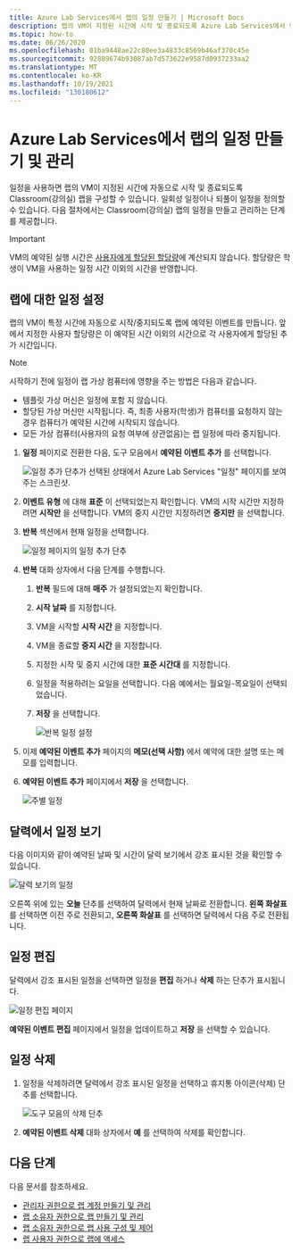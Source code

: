```yaml
---
title: Azure Lab Services에서 랩의 일정 만들기 | Microsoft Docs
description: 랩의 VM이 지정된 시간에 시작 및 종료되도록 Azure Lab Services에서 랩의 일정을 만드는 방법을 알아봅니다.
ms.topic: how-to
ms.date: 06/26/2020
ms.openlocfilehash: 01ba9448ae22c80ee3a4833c8569b46af370c45e
ms.sourcegitcommit: 92889674b93087ab7d573622e9587d0937233aa2
ms.translationtype: MT
ms.contentlocale: ko-KR
ms.lasthandoff: 10/19/2021
ms.locfileid: "130180612"
---
```

# <a name="create-and-manage-schedules-for-labs-in-azure-lab-services"></a>Azure Lab Services에서 랩의 일정 만들기 및 관리 
일정을 사용하면 랩의 VM이 지정된 시간에 자동으로 시작 및 종료되도록 Classroom(강의실) 랩을 구성할 수 있습니다. 일회성 일정이나 되풀이 일정을 정의할 수 있습니다. 다음 절차에서는 Classroom(강의실) 랩의 일정을 만들고 관리하는 단계를 제공합니다. 

> [!IMPORTANT]
> VM의 예약된 실행 시간은 [사용자에게 할당된 할당량](how-to-configure-student-usage.md#set-quotas-for-users)에 계산되지 않습니다. 할당량은 학생이 VM을 사용하는 일정 시간 이외의 시간을 반영합니다. 

## <a name="set-a-schedule-for-the-lab"></a>랩에 대한 일정 설정
랩의 VM이 특정 시간에 자동으로 시작/중지되도록 랩에 예약된 이벤트를 만듭니다. 앞에서 지정한 사용자 할당량은 이 예약된 시간 이외의 시간으로 각 사용자에게 할당된 추가 시간입니다. 

> [!NOTE]
> 시작하기 전에 일정이 랩 가상 컴퓨터에 영향을 주는 방법은 다음과 같습니다. 
>- 템플릿 가상 머신은 일정에 포함 지 않습니다. 
>- 할당된 가상 머신만 시작됩니다. 즉, 최종 사용자(학생)가 컴퓨터를 요청하지 않는 경우 컴퓨터가 예약된 시간에 시작되지 않습니다. 
>- 모든 가상 컴퓨터(사용자의 요청 여부에 상관없음)는 랩 일정에 따라 중지됩니다. 

1. **일정** 페이지로 전환한 다음, 도구 모음에서 **예약된 이벤트 추가** 를 선택합니다. 

    ![일정 추가 단추가 선택된 상태에서 Azure Lab Services "일정" 페이지를 보여주는 스크린샷.](./media/how-to-create-schedules/add-schedule-button.png)
2. **이벤트 유형** 에 대해 **표준** 이 선택되었는지 확인합니다. VM의 시작 시간만 지정하려면 **시작만** 을 선택합니다. VM의 중지 시간만 지정하려면 **중지만** 을 선택합니다. 
7. **반복** 섹션에서 현재 일정을 선택합니다. 

    ![일정 페이지의 일정 추가 단추](./media/how-to-create-schedules/select-current-schedule.png)
5. **반복** 대화 상자에서 다음 단계를 수행합니다.
    1. **반복** 필드에 대해 **매주** 가 설정되었는지 확인합니다. 
    3. **시작 날짜** 를 지정합니다.
    4. VM을 시작할 **시작 시간** 을 지정합니다.
    5. VM을 종료할 **중지 시간** 을 지정합니다. 
    6. 지정한 시작 및 중지 시간에 대한 **표준 시간대** 를 지정합니다. 
    2. 일정을 적용하려는 요일을 선택합니다. 다음 예에서는 월요일-목요일이 선택되었습니다. 
    8. **저장** 을 선택합니다. 

        ![반복 일정 설정](./media/how-to-create-schedules/set-repeat-schedule.png)

3. 이제 **예약된 이벤트 추가** 페이지의 **메모(선택 사항)** 에서 예약에 대한 설명 또는 메모를 입력합니다. 
4. **예약된 이벤트 추가** 페이지에서 **저장** 을 선택합니다. 

    ![주별 일정](./media/how-to-create-schedules/add-schedule-page-weekly.png)

## <a name="view-schedules-in-calendar"></a>달력에서 일정 보기
다음 이미지와 같이 예약된 날짜 및 시간이 달력 보기에서 강조 표시된 것을 확인할 수 있습니다.

![달력 보기의 일정](./media/how-to-create-schedules/schedules-calendar.png)

오른쪽 위에 있는 **오늘** 단추를 선택하여 달력에서 현재 날짜로 전환합니다. **왼쪽 화살표** 를 선택하면 이전 주로 전환되고, **오른쪽 화살표** 를 선택하면 달력에서 다음 주로 전환됩니다. 

## <a name="edit-a-schedule"></a>일정 편집
달력에서 강조 표시된 일정을 선택하면 일정을 **편집** 하거나 **삭제** 하는 단추가 표시됩니다. 

![일정 편집 페이지](./media/how-to-create-schedules/schedule-edit-button.png)

**예약된 이벤트 편집** 페이지에서 일정을 업데이트하고 **저장** 을 선택할 수 있습니다. 

## <a name="delete-a-schedule"></a>일정 삭제

1. 일정을 삭제하려면 달력에서 강조 표시된 일정을 선택하고 휴지통 아이콘(삭제) 단추를 선택합니다.

    ![도구 모음의 삭제 단추](./media/how-to-create-schedules/schedule-delete-button.png)
2. **예약된 이벤트 삭제** 대화 상자에서 **예** 를 선택하여 삭제를 확인합니다. 



## <a name="next-steps"></a>다음 단계
다음 문서를 참조하세요.

- [관리자 권한으로 랩 계정 만들기 및 관리](how-to-manage-lab-accounts.md)
- [랩 소유자 권한으로 랩 만들기 및 관리](how-to-manage-classroom-labs.md)
- [랩 소유자 권한으로 랩 사용 구성 및 제어](how-to-configure-student-usage.md)
- [랩 사용자 권한으로 랩에 액세스](how-to-use-classroom-lab.md)
